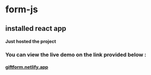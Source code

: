 # form-js

## installed react app

#### Just hosted the project

### You can view the live demo on the link provided below :

#### <a href="https://giftform.netlify.app/">giftform.netlify.app</a>